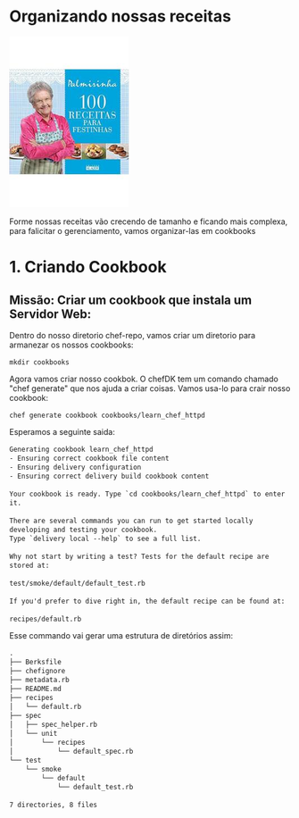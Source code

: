 # Organizando nossas receitas

![palmirinha](palmirinha.jpg)

Forme nossas receitas vão crecendo de tamanho e ficando mais complexa, para falicitar o gerenciamento, vamos organizar-las em cookbooks

# 1. Criando Cookbook

## Missão: Criar um cookbook que instala um Servidor Web:

Dentro do nosso diretorio chef-repo, vamos criar um diretorio para armanezar os
nossos cookbooks:
```
mkdir cookbooks
```

Agora vamos criar nosso cookbok. O chefDK tem um comando chamado "chef generate"
que nos ajuda a criar coisas. Vamos usa-lo para crair nosso cookbook:

```
chef generate cookbook cookbooks/learn_chef_httpd
```

Esperamos a seguinte saida:
```
Generating cookbook learn_chef_httpd
- Ensuring correct cookbook file content
- Ensuring delivery configuration
- Ensuring correct delivery build cookbook content

Your cookbook is ready. Type `cd cookbooks/learn_chef_httpd` to enter it.

There are several commands you can run to get started locally developing and testing your cookbook.
Type `delivery local --help` to see a full list.

Why not start by writing a test? Tests for the default recipe are stored at:

test/smoke/default/default_test.rb

If you'd prefer to dive right in, the default recipe can be found at:

recipes/default.rb
```

Esse commando vai gerar uma estrutura de diretórios assim:

```
.
├── Berksfile
├── chefignore
├── metadata.rb
├── README.md
├── recipes
│   └── default.rb
├── spec
│   ├── spec_helper.rb
│   └── unit
│       └── recipes
│           └── default_spec.rb
└── test
    └── smoke
        └── default
            └── default_test.rb

7 directories, 8 files
```
